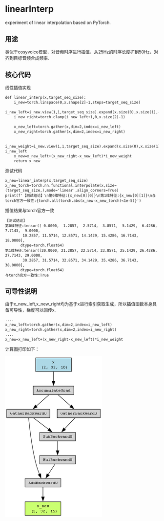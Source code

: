 # linearInterp
experiment of linear interpolation based on PyTorch.

## 用途

类似于cosyvoice模型，对音频时序进行插值，从25Hz的时序长度扩到50Hz，对齐到目标音频合成频率.

## 核心代码

线性插值实现

```
def linear_interp(x,target_seq_size):
    i_new=torch.linspace(0,x.shape[2]-1,steps=target_seq_size)
    i_new_left=i_new.view(1,1,target_seq_size).expand(x.size(0),x.size(1),-1).floor().long()
    i_new_right=torch.clamp(i_new_left+1,0,x.size(2)-1)

    x_new_left=torch.gather(x,dim=2,index=i_new_left)
    x_new_right=torch.gather(x,dim=2,index=i_new_right)

    i_new_weight=i_new.view(1,1,target_seq_size).expand(x.size(0),x.size(1),-1)-i_new_left
    x_new=x_new_left+(x_new_right-x_new_left)*i_new_weight
    return x_new
```

测试代码

```
x_new=linear_interp(x,target_seq_size)
x_new_torch=torch.nn.functional.interpolate(x,size=(target_seq_size,),mode='linear',align_corners=True)
print(f'【测试结论】\n第0维特征:{x_new[0][0]}\n第1维特征:{x_new[0][1]}\n与torch官方一致性:{torch.all(torch.abs(x_new-x_new_torch)<1e-5)}')
```

插值结果与torch官方一致

```
【测试结论】
第0维特征:tensor([ 0.0000,  1.2857,  2.5714,  3.8571,  5.1429,  6.4286,  7.7143,  9.0000,
        10.2857, 11.5714, 12.8571, 14.1429, 15.4286, 16.7143, 18.0000],
       dtype=torch.float64)
第1维特征:tensor([20.0000, 21.2857, 22.5714, 23.8571, 25.1429, 26.4286, 27.7143, 29.0000,
        30.2857, 31.5714, 32.8571, 34.1429, 35.4286, 36.7143, 38.0000],
       dtype=torch.float64)
与torch官方一致性:True
```

## 可导性说明

由于x_new_left,x_new_right均为基于x进行索引获取生成，所以插值函数本身具备可导性，梯度可以回传x.

```
....
x_new_left=torch.gather(x,dim=2,index=i_new_left)
x_new_right=torch.gather(x,dim=2,index=i_new_right)
....
x_new=x_new_left+(x_new_right-x_new_left)*i_new_weight
```

计算图打印如下：

![](linearinterp.png)